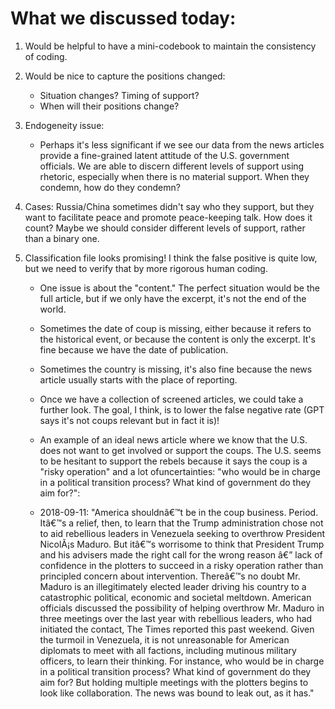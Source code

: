 # What we discussed today:

1. Would be helpful to have a mini-codebook to maintain the consistency of coding.
   
2. Would be nice to capture the positions changed:
   - Situation changes? Timing of support?
   - When will their positions change?
     
3. Endogeneity issue:
   - Perhaps it's less significant if we see our data from the news articles provide a fine-grained latent attitude of the U.S. government officials. We are able to discern different levels of support using rhetoric,
     especially when there is no material support. When they condemn, how do they condemn?
     
4. Cases: Russia/China sometimes didn't say who they support, but they want to facilitate peace and promote peace-keeping talk. How does it count? Maybe we should consider different levels of support, rather than a binary one.

5. Classification file looks promising! I think the false positive is quite low, but we need to verify that by more rigorous human coding.
   - One issue is about the "content." The perfect situation would be the full article, but if we only have the excerpt, it's not the end of the world.
   - Sometimes the date of coup is missing, either because it refers to the historical event, or because the content is only the excerpt. It's fine because we have the date of publication.
   - Sometimes the country is missing, it's also fine because the news article usually starts with the place of reporting.
   - Once we have a collection of screened articles, we could take a further look. The goal, I think, is to lower the false negative rate (GPT says it's not coups relevant but in fact it is)!
  
   - An example of an ideal news article where we know that the U.S. does not want to get involved or support the coups. The U.S. seems to be hesitant to support the rebels because it says the coup is a "risky operation" and a lot ofuncertainties: "who would be in charge in a political transition process? What kind of government do they aim for?":
   - 2018-09-11: "America shouldnâ€™t be in the coup business. Period.
Itâ€™s a relief, then, to learn that the Trump administration chose not to aid rebellious leaders in Venezuela seeking to overthrow President NicolÃ¡s Maduro. But itâ€™s worrisome to think that
President Trump and his advisers made the right call for the wrong reason â€” lack of confidence in the plotters to succeed in a risky operation rather than principled concern about intervention.
Thereâ€™s no doubt Mr. Maduro is an illegitimately elected leader driving his country to a catastrophic political, economic and societal meltdown. American officials discussed the possibility of helping
overthrow Mr. Maduro in three meetings over the last year with rebellious leaders, who had initiated the contact, The Times reported this past weekend.
Given the turmoil in Venezuela, it is not unreasonable for American diplomats to meet with all factions, including mutinous military officers, to learn their thinking. For instance,
who would be in charge in a political transition process? What kind of government do they aim for?
But holding multiple meetings with the plotters begins to look like collaboration. The news was bound to leak out, as it has."  
   
